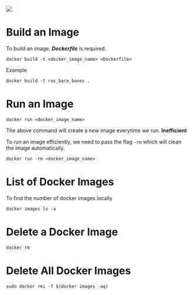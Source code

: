 [<img src="https://upload.wikimedia.org/wikipedia/commons/thumb/4/4e/Docker_%28container_engine%29_logo.svg/1280px-Docker_%28container_engine%29_logo.svg.png">]()


# Build an Image
To build an image, <em>**Dockerfile** </em> is required. 


```
docker build -t <docker_image_name> <Dockerfile>
```

Example
```
docker build -t ros_bare_bones .
```

# Run an Image

```
docker run <docker_image_name>
```
The above command will create a new image everytime we run. **Inefficient**

To run an image efficiently, we need to pass the flag `-rm` which will clean the image automatically.
```
docker run -rm <docker_image_name>
```

# List of Docker Images

To find the number of docker images locally

```
docker images ls -a
```

# Delete a Docker Image

```
docker rm 
```

# Delete All Docker Images 

```
sudo docker rmi -f $(docker images -aq)
```
